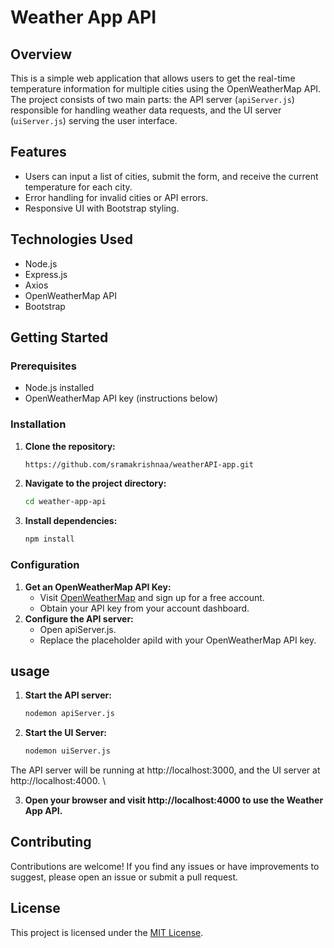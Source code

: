 # Weather App API

## Overview

This is a simple web application that allows users to get the real-time temperature information for multiple cities using the OpenWeatherMap API. The project consists of two main parts: the API server (`apiServer.js`) responsible for handling weather data requests, and the UI server (`uiServer.js`) serving the user interface.

## Features

- Users can input a list of cities, submit the form, and receive the current temperature for each city.
- Error handling for invalid cities or API errors.
- Responsive UI with Bootstrap styling.

## Technologies Used

- Node.js
- Express.js
- Axios
- OpenWeatherMap API
- Bootstrap

## Getting Started

### Prerequisites

- Node.js installed
- OpenWeatherMap API key (instructions below)

### Installation

1. **Clone the repository:**

   ```bash
   https://github.com/sramakrishnaa/weatherAPI-app.git
2. **Navigate to the project directory:**

   ```bash
   cd weather-app-api
3. **Install dependencies:**

   ```bash
   npm install

### Configuration
1. **Get an OpenWeatherMap API Key:**
   - Visit [OpenWeatherMap](https://openweathermap.org/) and sign up for a free account.
   - Obtain your API key from your account dashboard.
2. **Configure the API server:**
   - Open apiServer.js.
   - Replace the placeholder apiId with your OpenWeatherMap API key.

## usage
1. **Start the API server:**

   ```bash
   nodemon apiServer.js
2. **Start the UI Server:**
   ```bash
   nodemon uiServer.js

The API server will be running at http://localhost:3000, and the UI server at http://localhost:4000. \

3. **Open your browser and visit http://localhost:4000 to use the Weather App API.**

## Contributing
Contributions are welcome! If you find any issues or have improvements to suggest, please open an issue or submit a pull request.

## License

This project is licensed under the [MIT License](LICENSE).
